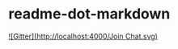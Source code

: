 # readme-dot-markdown
[![Gitter](http://localhost:4000/Join Chat.svg)](http://localhost:5000/gittertestbot/readme-dot-markdown?utm_source=badge&utm_medium=badge&utm_campaign=pr-badge&utm_content=badge)
